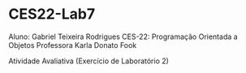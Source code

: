 # CES22-Lab7

Aluno: Gabriel Teixeira Rodrigues
CES-22: Programação Orientada a Objetos
Professora Karla Donato Fook  

Atividade Avaliativa (Exercício de Laboratório 2)
